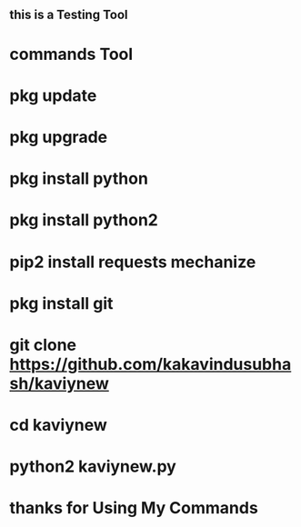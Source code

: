 ## this is a Testing Tool

# commands Tool

# pkg update

# pkg upgrade

# pkg install python 

# pkg install python2 

# pip2 install requests mechanize 

# pkg install git

# git clone https://github.com/kakavindusubhash/kaviynew

# cd kaviynew

# python2 kaviynew.py

# thanks for Using My Commands 
